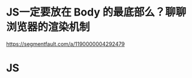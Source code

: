 # JS一定要放在 Body 的最底部么？聊聊浏览器的渲染机制
https://segmentfault.com/a/1190000004292479
# JS<script> 一定要放在 Body 的最底部吗
https://blog.csdn.net/garvisjack/article/details/71077986

## Tiny-loader 好用的资源加载器
https://tech.youzan.com/tiny-loader/

